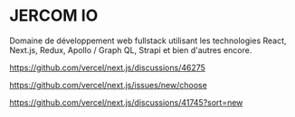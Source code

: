 # JERCOM IO

Domaine de développement web fullstack utilisant les technologies React, Next.js, Redux, Apollo / Graph QL, Strapi et bien d'autres encore.

https://github.com/vercel/next.js/discussions/46275

https://github.com/vercel/next.js/issues/new/choose

https://github.com/vercel/next.js/discussions/41745?sort=new
